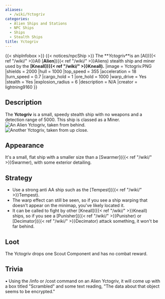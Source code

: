 ```yaml
---
aliases:
  - /wiki/Yctogriv
categories:
  - Alien Ships and Stations
  - NPC Ships
  - Ships
  - Stealth Ships
title: Yctogriv
---
```


{{< shipInfobox >}} {{< notices/npcShip >}} The **_Yctogriv_**is an [AI]({{< ref "/wiki/" >}}AI) [**Alien**]({{< ref "/wiki/" >}}Aliens) stealth ship and miner used by the **[Kneall]({{< ref "/wiki/" >}}Kneall).** |image = Yctogriv.PNG |shields = 2000 |hull = 1000 |top_speed = 355 |acceleration = 18 |turn_speed = 0.7 |cargo_hold = 1 |ore_hold = 1000 |warp_drive = Yes |stealth = Yes |explosion_radius = 6 |description = N/A |creator = lightning9160 }}

## Description

The **Yctogriv** is a small, speedy stealth ship with no weapons and a detection range of 5000. This ship is classed as a Miner. ![An Alien
Yctogriv, taken from
behind.](<Alien_Ycto_1_(by_rockpop2011).png> "An Alien Yctogriv, taken from behind.") ![Another Yctogriv, taken from up
close.](<Alien_Ycto_2_(by_rockpop2011).png> "Another Yctogriv, taken from up close.")

## Appearance

It's a small, flat ship with a smaller size than a [Swarmer]({{< ref "/wiki/" >}}Swarmer), with some exterior detailing.

## Strategy

- Use a strong anti AA ship such as the [Tempest]({{< ref "/wiki/" >}}Tempest).
- The warp effect can still be seen, so if you see a ship warping that doesn't appear on the minimap, you've likely located it.
- It can be called to fight by other [Kneall]({{< ref "/wiki/" >}}Kneall) ships, so if you see a [Punisher]({{< ref "/wiki/" >}}Punisher) or [Decimator]({{< ref "/wiki/" >}}Decimator) attack something, it won't be far behind.

## Loot

The Yctogriv drops one Scout Component and has no combat reward.

## Trivia

• Using the /info or /cost command on an Alien Yctogriv, it will come up with a box titled "Scrambled" and some text reading, "The data about that object seems to be encrypted."
